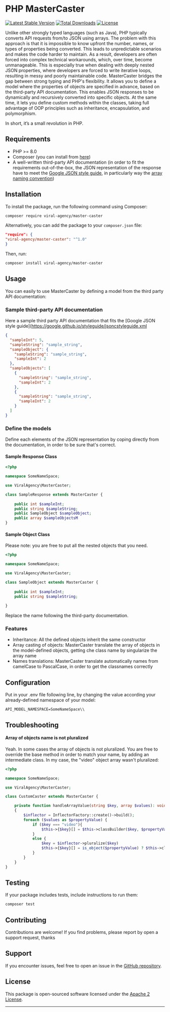 # PHP MasterCaster

[![Latest Stable Version](https://poser.pugx.org/viral-agency/master-caster/v/stable)](https://packagist.org/packages/viral-agency/master-caster)
[![Total Downloads](https://poser.pugx.org/viral-agency/master-caster/downloads)](https://packagist.org/packages/viral-agency/master-caster)
[![License](https://poser.pugx.org/viral-agency/master-caster/license)](https://packagist.org/packages/viral-agency/master-caster)

Unlike other strongly typed languages (such as Java), PHP typically converts API requests from/to JSON using arrays.
The problem with this approach is that it is impossible to know upfront the number, names, or types of properties being converted. This leads to unpredictable scenarios and makes the code harder to maintain. As a result, developers are often forced into complex technical workarounds, which, over time, become unmanageable. This is especially true when dealing with deeply nested JSON properties, where developers are forced to write iterative loops, resulting in messy and poorly maintainable code.
MasterCaster bridges the gap between strong typing and PHP's flexibility. It allows you to define a model where the properties of objects are specified in advance, based on the third-party API documentation. This enables JSON responses to be dynamically and recursively converted into specific objects. At the same time, it lets you define custom methods within the classes, taking full advantage of OOP principles such as inheritance, encapsulation, and polymorphism.

In short, it’s a small revolution in PHP.

## Requirements
- PHP >= 8.0
- Composer (you can install from [here](https://getcomposer.org/download/))
- A well-written third-party API documentation (in order to fit the requirements out-of-the-box, the JSON representation of the response have to meet the [Google JSON style guide](https://google.github.io/styleguide/jsoncstyleguide.xml), in particularly way the [array naming convention](https://google.github.io/styleguide/jsoncstyleguide.xml?showone=Singular_vs_Plural_Property_Names#Singular_vs_Plural_Property_Names))

## Installation

To install the package, run the following command using Composer:

```bash
composer require viral-agency/master-caster
```

Alternatively, you can add the package to your `composer.json` file:

```json
"require": {
"viral-agency/master-caster": "^1.0"
}
```

Then, run:

```bash
composer install viral-agency/master-caster
```


## Usage

You can easily to use MasterCaster by defining a model from the third party API documentation:



### Sample third-party API documentation
Here a sample third party API documentation that fits the [Google JSON style guide](https://google.github.io/styleguide/jsoncstyleguide.xml

```json
{
  "sampleInt": 5,
  "sampleString": "sample_string",
  "sampleObject": {
    "sampleString": "sample_string",
    "sampleInt": 2
  },
  "sampleObjects": [
    {
      "sampleString": "sample_string",
      "sampleInt": 2
    },
    {
      "sampleString": "sample_string",
      "sampleInt": 2
    }
  ]
}
```
### Define the models
Define each elements of the JSON representation by coping directly from the documentation, in order to be sure that's correct.

#### Sample Response Class

```php
<?php

namespace SomeNameSpace;

use ViralAgency\MasterCaster;

class SampleResponse extends MasterCaster {
	
	public int $sampleInt;
	public string $sampleString;
	public SampleObject $sampleObject;
	public array $sampleObjectsM
}

```
#### Sample Object Class

Please note: you are free to put all the nested objects that you need. 

```php
<?php

namespace SomeNameSpace;

use ViralAgency\MasterCaster;

class SampleObject extends MasterCaster {
	
	public int $sampleInt;
	public string $sampleString;
	
}
```

Replace the name following the third-party documentation. 

### Features

- Inheritance: All the defined objects inherit the same constructor
- Array casting of objects: MasterCaster translate the array of objects in the model-defined objects, getting che class name by singularize the array name
- Names translations: MasterCaster translate automatically names from camelCase to PascalCase, in order to get the classnames correctly

## Configuration

Put in your .env file following line, by changing the value according your already-defined namespace of your model:

```dotenv
API_MODEL_NAMESPACE=SomeNameSpace\\
```

## Troubleshooting

#### Array of objects name is not pluralized
Yeah. In some cases the array of objects is not pluralized. You are free to override the base method in order to match your name, by adding an intermediate class.
In my case, the "video" object array wasn't pluralized:

```php
<?php

namespace SomeNameSpace;

use ViralAgency\MasterCaster;

class CustomCaster extends MasterCaster {

    private function handleArrayValue(string $key, array $values): void
    {
        $inflector = InflectorFactory::create()->build();
        foreach ($values as $propertyValue) {
            if ($key === "video"){
                $this->{$key}[] = $this->classBuilder($key, $propertyValue);
            }
            else {
                $key = $inflector->pluralize($key)
                $this->{$key}[] = is_object($propertyValue) ? $this->classBuilder($key, $propertyValue, true) : $propertyValue;
            }
        }
    }
}

```

## Testing

If your package includes tests, include instructions to run them:

```bash
composer test
```

## Contributing

Contributions are welcome! If you find problems, please report by open a support request, thanks

## Support

If you encounter issues, feel free to open an issue in
the [GitHub repository](https://github.com/ViralAgency/MasterCaster/issues).

## License

This package is open-sourced software licensed under the [Apache 2 License](https://www.apache.org/licenses/LICENSE-2.0).

---
